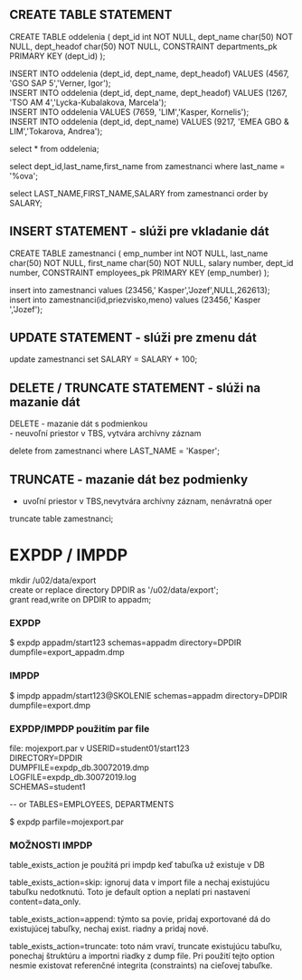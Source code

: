 ## CREATE TABLE STATEMENT

CREATE TABLE oddelenia
( dept_id int NOT NULL,
  dept_name char(50) NOT NULL,
  dept_headof char(50) NOT NULL,
  CONSTRAINT departments_pk PRIMARY KEY (dept_id)
);

INSERT INTO oddelenia (dept_id, dept_name, dept_headof) VALUES (4567, 'GSO SAP 5','Verner, Igor'); <br />
INSERT INTO oddelenia (dept_id, dept_name, dept_headof) VALUES (1267, 'TSO AM 4','Lycka-Kubalakova, Marcela'); <br />
INSERT INTO oddelenia VALUES (7659, 'LIM','Kasper, Kornelis'); <br />
INSERT INTO oddelenia (dept_id, dept_name) VALUES (9217, 'EMEA GBO & LIM','Tokarova, Andrea'); <br />

select * from oddelenia; <br />

select dept_id,last_name,first_name from zamestnanci where last_name = '%ova'; <br />

select LAST_NAME,FIRST_NAME,SALARY from zamestnanci order by SALARY; <br />


## INSERT STATEMENT - slúži pre vkladanie dát

CREATE TABLE zamestnanci
( emp_number int NOT NULL,
  last_name char(50) NOT NULL,
  first_name char(50) NOT NULL,
  salary number,
  dept_id number,
  CONSTRAINT employees_pk PRIMARY KEY (emp_number)
);

insert into zamestnanci values (23456,' Kasper','Jozef',NULL,262613); <br />
insert into zamestnanci(id,priezvisko,meno) values (23456,' Kasper ','Jozef'); <br />


## UPDATE STATEMENT - slúži pre zmenu dát

update zamestnanci set SALARY = SALARY + 100; <br />


## DELETE / TRUNCATE STATEMENT - slúži na mazanie dát
DELETE - mazanie dát s podmienkou  <br />
       - neuvoľní priestor v TBS, vytvára archívny záznam <br />

delete from zamestnanci where LAST_NAME = 'Kasper'; <br />

## TRUNCATE - mazanie dát bez podmienky
- uvoľní priestor v TBS,nevytvára archívny záznam, nenávratná oper <br />

truncate table zamestnanci; <br />



# EXPDP / IMPDP

mkdir /u02/data/export <br />
create or replace directory DPDIR as '/u02/data/export'; <br />
grant read,write on DPDIR to appadm; <br />

### EXPDP
$ expdp appadm/start123 schemas=appadm directory=DPDIR dumpfile=export_appadm.dmp <br />

### IMPDP
$ impdp appadm/start123@SKOLENIE schemas=appadm directory=DPDIR dumpfile=export.dmp <br />


### EXPDP/IMPDP použitím par file
file: mojexport.par v
USERID=student01/start123 <br />
DIRECTORY=DPDIR <br />
DUMPFILE=expdp_db.30072019.dmp <br />
LOGFILE=expdp_db.30072019.log <br />
SCHEMAS=student1 <br />

-- or TABLES=EMPLOYEES, DEPARTMENTS <br />

$ expdp parfile=mojexport.par <br />


### MOŽNOSTI IMPDP

table_exists_action je použitá pri impdp keď tabuľka už existuje v DB  <br />
                 
table_exists_action=skip:  ignoruj data v import file a nechaj existujúcu tabuľku nedotknutú. Toto je default option a neplatí pri nastavení  content=data_only. <br />

table_exists_action=append:  týmto sa povie, pridaj exportované dá do existujúcej tabuľky, nechaj exist. riadny a pridaj nové. <br />

table_exists_action=truncate:  toto nám vraví, truncate existujúcu tabuľku, ponechaj štruktúru a importni riadky z dump file. Pri použití tejto option nesmie existovat  referenčné integrita (constraints) na cieľovej tabuľke.  <br />

